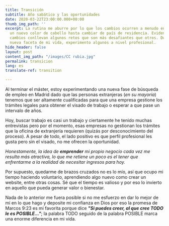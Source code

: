 ```yaml
---
title: Transición
subtitle: Año sabático y las oportunidades
date: 2020-03-22T23:00:00.000+00:00
thumb_img_path: ''
excerpt: La rutina me aburre por lo que los cambios ocurren a menudo en mi vida, desde
  un nuevo color de cabello hasta cambiar de país de residencia. Evidentemente los
  cambios conllevan algunos retos que son más desafiantes que otros. Durante esta
  nueva faceta de mi vida, experimento algunos a nivel profesional.
hide_header: false
layout: post
content_img_path: "/images/CC rubia.jpg"
permalink: transicion
lang: es
translate-ref: transition

---
```

Al terminar el máster, estoy experimentando una nueva fase de búsqueda de empleo en Madrid dado que las personas extranjeras (_en su mayoría_) tenemos que ser altamente cualificadas  para que una empresa gestione los trámites legales para obtener el visado de trabajo o esperar a que pase un intervalo de años.

Hoy, buscar trabajo es casi un trabajo y ciertamente he tenido muchas entrevistas pero por el momento, esas empresas no gestionan los trámites que la oficina de extranjería requieren (quizás por desconocimiento del proceso). A pesar de todo, el lado positivo es que perfil profesional les gusta pero sin el visado, no me ofrecen la oportunidad.

_Honestamente, la idea de **emprender** mi propio negocio cada vez me resulta más atractiva, lo que me retiene un poco es el tener que enfrentarme a la realidad de necesitar ingresos para hoy._

Por supuesto, quedarme de brazos cruzados no es lo mío, así que ocupo mi tiempo haciendo voluntario, aprendiendo algo nuevo como crear un website, entre otras cosas. Sé que el tiempo es valioso y por eso lo invierto en aquello que pueda generar valor o bienestar.

Nada de lo anterior me fuera posible si no me esfuerzo en dar lo mejor de mí en lo que hago y deposite mi confianza en Dios por eso la promesa de Marcos 9:23 es mi favorita porque dice **_"Si puedes creer, al que cree TODO le es POSIBLE..."_**; la palabra TODO seguido de la palabra POSIBLE marca una enorme diferencia en mi vida.